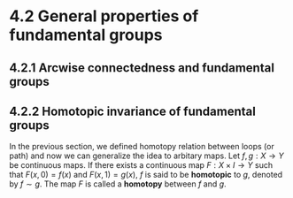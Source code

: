 # 4.2 General properties of fundamental groups

## 4.2.1 Arcwise connectedness and fundamental groups

## 4.2.2 Homotopic invariance of fundamental groups
In the previous section, we defined homotopy relation between loops (or path) and now we can generalize the idea to arbitary maps. Let $f,g : X\rightarrow Y$ be continuous maps. If there exists a continuous map $F : X\times I\rightarrow Y$ such that $F(x,0)=f(x)$ and $F(x,1)=g(x)$, $f$ is said to be **homotopic** to $g$, denoted by $f\sim g$. The map $F$ is called a **homotopy** between $f$ and $g$.